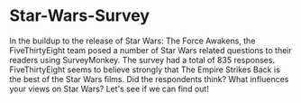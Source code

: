 # Star-Wars-Survey

In the buildup to the release of Star Wars: The Force Awakens, the FiveThirtyEight team posed a number of Star Wars related questions to their readers using SurveyMonkey. The survey had a total of 835 responses. FiveThirtyEight seems to believe strongly that The Empire Strikes Back is the best of the Star Wars films. Did the respondents think? What influences your views on Star Wars? Let's see if we can find out!
